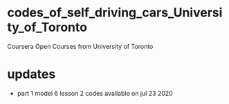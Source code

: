 # codes_of_self_driving_cars_University_of_Toronto
Coursera Open Courses from University of Toronto

# updates
- part 1 model 6 lesson 2 codes available on jul 23 2020
